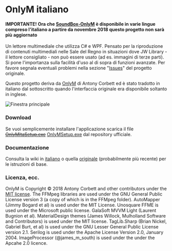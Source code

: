 # OnlyM italiano
#### IMPORTANTE! Ora che [SoundBox-OnlyM](https://www.soundboxsoftware.com/only-m) è disponibile in varie lingue compreso l'italiano a partire da novembre 2018 questo progetto non sarà più aggiornato

Un lettore multimediale che utilizza C# e WPF. Pensato per la riproduzione di contenuti multimediali nelle Sale del Regno in situazioni dove JW Library - il lettore consigliato - non può essere usato (ad es. immagini di terze parti). Si pone l'importanza sulla facilità d'uso al di sopra di funzioni avanzate. Per favore segnala eventuali problemi nella sezione "[Issues](https://github.com/AntonyCorbett/OnlyM/issues)" del progetto originale.

Questo progetto deriva da [OnlyM](https://github.com/AntonyCorbett/OnlyM) di Antony Corbett ed è stato tradotto in italiano dal sottoscritto quando l'interfaccia originale era disponibile soltanto in inglese.

![Finestra principale](http://cv8.org.uk/soundbox/OnlyM/Images/MainWindow.png)

### Download

Se vuoi semplicemente installare l'applicazione scarica il file ~~[OnlyMItaSetup.exe](https://github.com/TizianoNoto/OnlyM/releases/latest)~~ [OnlyMSetup.exe](https://github.com/AntonyCorbett/OnlyM/releases/latest) dal repository ufficiale.

### Documentazione

Consulta la wiki in [italiano](https://github.com/TizianoNoto/OnlyM/wiki) o quella [originale](https://github.com/AntonyCorbett/OnlyM/wiki) (probabilmente più recente) per le istruzioni di base.


### Licenza, ecc.

OnlyM is Copyright &copy; 2018 Antony Corbett and other contributors under the [MIT license](LICENSE). The FFMpeg libraries are used under the GNU General Public License version 3 (a copy of which is in the FFMpeg folder). AutoMapper (Jimmy Bogard et al) is used under the MIT License. Unosquare FFME is used under the Microsoft public license. GalaSoft MVVM Light (Laurent Bugnion et al). MaterialDesign themes (James Willock, Mulholland Software and Contributors) is used under the MIT license. TagLib.Sharp (Brian Nickel, Gabriel Burt, et al) is used under the GNU Lesser General Public License version 2.1. Serilog is used under the Apache License Version 2.0, January 2004. ImageProcessor (@james_m_south) is used under the under the Apcahe 2.0 licence.

